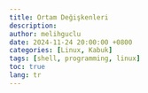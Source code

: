 ```yaml
---
title: Ortam Değişkenleri
description:
author: melihguclu
date: 2024-11-24 20:00:00 +0800
categories: [Linux, Kabuk]
tags: [shell, programming, linux]
toc: true
lang: tr
---
```


  
